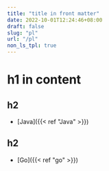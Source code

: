 ```yaml
---
title: "title in front matter"
date: 2022-10-01T12:24:46+08:00
draft: false
slug: "pl"
url: "/pl"
non_ls_tpl: true
---
```


# h1 in content

## h2
- [Java]({{< ref "Java" >}})

## h2
- [Go]({{< ref "go" >}})